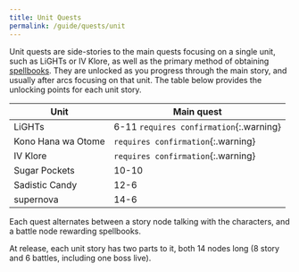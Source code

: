 ```yaml
---
title: Unit Quests
permalink: /guide/quests/unit
---
```


Unit quests are side-stories to the main quests focusing on a single unit, such
as LiGHTs or IV Klore, as well as the primary method of obtaining
[spellbooks](../witches#equipment-enhancement). They are unlocked as you
progress through the main story, and usually after arcs focusing on that unit.
The table below provides the unlocking points for each unit story.

| Unit               | Main quest                              |
|--------------------|-----------------------------------------|
| LiGHTs             | 6-11 `requires confirmation`{:.warning} |
| Kono Hana wa Otome | `requires confirmation`{:.warning}      |
| IV Klore           | `requires confirmation`{:.warning}      |
| Sugar Pockets      | 10-10                                   |
| Sadistic Candy     | 12-6                                    |
| supernova          | 14-6                                    |

Each quest alternates between a story node talking with the characters, and a
battle node rewarding spellbooks.

At release, each unit story has two parts to it, both 14 nodes long (8 story and
6 battles, including one boss live).
